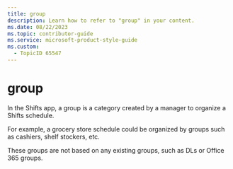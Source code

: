 ```yaml
---
title: group
description: Learn how to refer to "group" in your content.
ms.date: 08/22/2023
ms.topic: contributor-guide
ms.service: microsoft-product-style-guide
ms.custom:
  - TopicID 65547
---
```



# group

In the Shifts app, a group is a category created by a manager to organize a Shifts schedule. 

For example, a grocery store schedule could be organized by groups such as cashiers, shelf stockers, etc. 

These groups are not based on any existing groups, such as DLs or Office 365 groups. 

